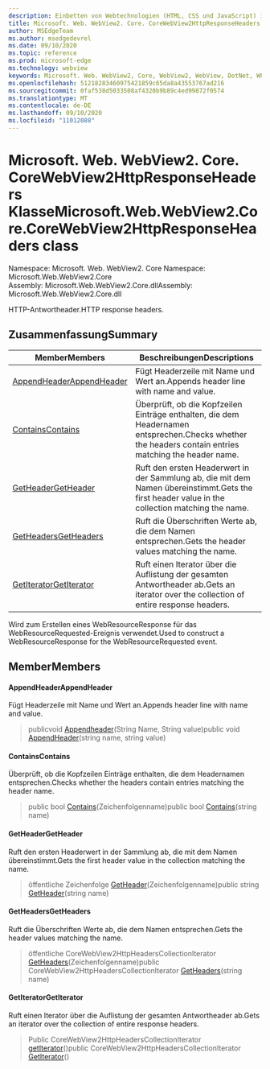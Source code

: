 ```yaml
---
description: Einbetten von Webtechnologien (HTML, CSS und JavaScript) in ihre systemeigenen Anwendungen mit dem Microsoft Edge WebView2-Steuerelement
title: Microsoft. Web. WebView2. Core. CoreWebView2HttpResponseHeaders
author: MSEdgeTeam
ms.author: msedgedevrel
ms.date: 09/10/2020
ms.topic: reference
ms.prod: microsoft-edge
ms.technology: webview
keywords: Microsoft. Web. WebView2, Core, WebView2, WebView, DotNet, WPF, WinForms, APP, Edge, CoreWebView2, CoreWebView2Controller, Browser Control, Edge HTML, Microsoft. Web. WebView2. Core. CoreWebView2HttpResponseHeaders
ms.openlocfilehash: 51218283460975421859c65da8a43553767ad216
ms.sourcegitcommit: 0faf538d5033508af4320b9b89c4ed99872f0574
ms.translationtype: MT
ms.contentlocale: de-DE
ms.lasthandoff: 09/10/2020
ms.locfileid: "11012088"
---
```

# <span data-ttu-id="edb7a-104">Microsoft. Web. WebView2. Core. CoreWebView2HttpResponseHeaders Klasse</span><span class="sxs-lookup"><span data-stu-id="edb7a-104">Microsoft.Web.WebView2.Core.CoreWebView2HttpResponseHeaders class</span></span> 

<span data-ttu-id="edb7a-105">Namespace: Microsoft. Web. WebView2. Core </span><span class="sxs-lookup"><span data-stu-id="edb7a-105">Namespace: Microsoft.Web.WebView2.Core</span></span>\
<span data-ttu-id="edb7a-106">Assembly: Microsoft.Web.WebView2.Core.dll</span><span class="sxs-lookup"><span data-stu-id="edb7a-106">Assembly: Microsoft.Web.WebView2.Core.dll</span></span>

<span data-ttu-id="edb7a-107">HTTP-Antwortheader.</span><span class="sxs-lookup"><span data-stu-id="edb7a-107">HTTP response headers.</span></span>

## <span data-ttu-id="edb7a-108">Zusammenfassung</span><span class="sxs-lookup"><span data-stu-id="edb7a-108">Summary</span></span>

 <span data-ttu-id="edb7a-109">Member</span><span class="sxs-lookup"><span data-stu-id="edb7a-109">Members</span></span>                        | <span data-ttu-id="edb7a-110">Beschreibungen</span><span class="sxs-lookup"><span data-stu-id="edb7a-110">Descriptions</span></span>
--------------------------------|---------------------------------------------
[<span data-ttu-id="edb7a-111">AppendHeader</span><span class="sxs-lookup"><span data-stu-id="edb7a-111">AppendHeader</span></span>](#appendheader) | <span data-ttu-id="edb7a-112">Fügt Headerzeile mit Name und Wert an.</span><span class="sxs-lookup"><span data-stu-id="edb7a-112">Appends header line with name and value.</span></span>
[<span data-ttu-id="edb7a-113">Contains</span><span class="sxs-lookup"><span data-stu-id="edb7a-113">Contains</span></span>](#contains) | <span data-ttu-id="edb7a-114">Überprüft, ob die Kopfzeilen Einträge enthalten, die dem Headernamen entsprechen.</span><span class="sxs-lookup"><span data-stu-id="edb7a-114">Checks whether the headers contain entries matching the header name.</span></span>
[<span data-ttu-id="edb7a-115">GetHeader</span><span class="sxs-lookup"><span data-stu-id="edb7a-115">GetHeader</span></span>](#getheader) | <span data-ttu-id="edb7a-116">Ruft den ersten Headerwert in der Sammlung ab, die mit dem Namen übereinstimmt.</span><span class="sxs-lookup"><span data-stu-id="edb7a-116">Gets the first header value in the collection matching the name.</span></span>
[<span data-ttu-id="edb7a-117">GetHeaders</span><span class="sxs-lookup"><span data-stu-id="edb7a-117">GetHeaders</span></span>](#getheaders) | <span data-ttu-id="edb7a-118">Ruft die Überschriften Werte ab, die dem Namen entsprechen.</span><span class="sxs-lookup"><span data-stu-id="edb7a-118">Gets the header values matching the name.</span></span>
[<span data-ttu-id="edb7a-119">GetIterator</span><span class="sxs-lookup"><span data-stu-id="edb7a-119">GetIterator</span></span>](#getiterator) | <span data-ttu-id="edb7a-120">Ruft einen Iterator über die Auflistung der gesamten Antwortheader ab.</span><span class="sxs-lookup"><span data-stu-id="edb7a-120">Gets an iterator over the collection of entire response headers.</span></span>

<span data-ttu-id="edb7a-121">Wird zum Erstellen eines WebResourceResponse für das WebResourceRequested-Ereignis verwendet.</span><span class="sxs-lookup"><span data-stu-id="edb7a-121">Used to construct a WebResourceResponse for the WebResourceRequested event.</span></span>

## <span data-ttu-id="edb7a-122">Member</span><span class="sxs-lookup"><span data-stu-id="edb7a-122">Members</span></span>

#### <span data-ttu-id="edb7a-123">AppendHeader</span><span class="sxs-lookup"><span data-stu-id="edb7a-123">AppendHeader</span></span> 

<span data-ttu-id="edb7a-124">Fügt Headerzeile mit Name und Wert an.</span><span class="sxs-lookup"><span data-stu-id="edb7a-124">Appends header line with name and value.</span></span>

> <span data-ttu-id="edb7a-125">publicvoid [Appendheader](#appendheader)(String Name, String value)</span><span class="sxs-lookup"><span data-stu-id="edb7a-125">public void [AppendHeader](#appendheader)(string name, string value)</span></span>

#### <span data-ttu-id="edb7a-126">Contains</span><span class="sxs-lookup"><span data-stu-id="edb7a-126">Contains</span></span> 

<span data-ttu-id="edb7a-127">Überprüft, ob die Kopfzeilen Einträge enthalten, die dem Headernamen entsprechen.</span><span class="sxs-lookup"><span data-stu-id="edb7a-127">Checks whether the headers contain entries matching the header name.</span></span>

> <span data-ttu-id="edb7a-128">public bool [Contains](#contains)(Zeichenfolgenname)</span><span class="sxs-lookup"><span data-stu-id="edb7a-128">public bool [Contains](#contains)(string name)</span></span>

#### <span data-ttu-id="edb7a-129">GetHeader</span><span class="sxs-lookup"><span data-stu-id="edb7a-129">GetHeader</span></span> 

<span data-ttu-id="edb7a-130">Ruft den ersten Headerwert in der Sammlung ab, die mit dem Namen übereinstimmt.</span><span class="sxs-lookup"><span data-stu-id="edb7a-130">Gets the first header value in the collection matching the name.</span></span>

> <span data-ttu-id="edb7a-131">öffentliche Zeichenfolge [GetHeader](#getheader)(Zeichenfolgenname)</span><span class="sxs-lookup"><span data-stu-id="edb7a-131">public string [GetHeader](#getheader)(string name)</span></span>

#### <span data-ttu-id="edb7a-132">GetHeaders</span><span class="sxs-lookup"><span data-stu-id="edb7a-132">GetHeaders</span></span> 

<span data-ttu-id="edb7a-133">Ruft die Überschriften Werte ab, die dem Namen entsprechen.</span><span class="sxs-lookup"><span data-stu-id="edb7a-133">Gets the header values matching the name.</span></span>

> <span data-ttu-id="edb7a-134">öffentliche CoreWebView2HttpHeadersCollectionIterator [GetHeaders](#getheaders)(Zeichenfolgenname)</span><span class="sxs-lookup"><span data-stu-id="edb7a-134">public CoreWebView2HttpHeadersCollectionIterator [GetHeaders](#getheaders)(string name)</span></span>

#### <span data-ttu-id="edb7a-135">GetIterator</span><span class="sxs-lookup"><span data-stu-id="edb7a-135">GetIterator</span></span> 

<span data-ttu-id="edb7a-136">Ruft einen Iterator über die Auflistung der gesamten Antwortheader ab.</span><span class="sxs-lookup"><span data-stu-id="edb7a-136">Gets an iterator over the collection of entire response headers.</span></span>

> <span data-ttu-id="edb7a-137">Public CoreWebView2HttpHeadersCollectionIterator [getIterator](#getiterator)()</span><span class="sxs-lookup"><span data-stu-id="edb7a-137">public CoreWebView2HttpHeadersCollectionIterator [GetIterator](#getiterator)()</span></span>

